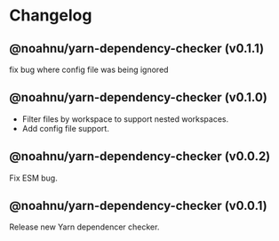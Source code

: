 # Changelog

<!-- MONOWEAVE:BELOW -->

## @noahnu/yarn-dependency-checker (v0.1.1) <a name="0.1.1"></a>

fix bug where config file was being ignored



## @noahnu/yarn-dependency-checker (v0.1.0) <a name="0.1.0"></a>

- Filter files by workspace to support nested workspaces.
- Add config file support.



## @noahnu/yarn-dependency-checker (v0.0.2) <a name="0.0.2"></a>

Fix ESM bug.



## @noahnu/yarn-dependency-checker (v0.0.1) <a name="0.0.1"></a>

Release new Yarn dependencer checker.

